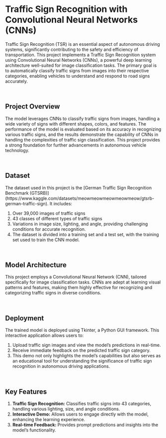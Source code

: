 <h1>Traffic Sign Recognition with Convolutional Neural Networks (CNNs)</h1>
<p>Traffic Sign Recognition (TSR) is an essential aspect of autonomous driving systems, significantly contributing to the safety and efficiency of transportation. 
This project implements a Traffic Sign Recognition system using Convolutional Neural Networks (CNNs), a powerful deep learning architecture well-suited for image classification tasks. 
The primary goal is to automatically classify traffic signs from images into their respective categories, enabling vehicles to understand and respond to road signs accurately.</p>
<br>

<h2>Project Overview</h2>
<p>The model leverages CNNs to classify traffic signs from images, handling a wide variety of signs with different shapes, colors, and features.
 The performance of the model is evaluated based on its accuracy in recognizing various traffic signs, and the results demonstrate the capability of CNNs in handling the complexities of traffic sign classification. 
This project provides a strong foundation for further advancements in autonomous vehicle technology.</p>

<br>
<h2>Dataset</h2>
<p>The dataset used in this project is the [German Traffic Sign Recognition Benchmark (GTSRB)](https://www.kaggle.com/datasets/meowmeowmeowmeowmeow/gtsrb-german-traffic-sign). It includes:

1. Over 39,000 images of traffic signs
2. 43 classes of different types of traffic signs
3. Variations in image size, lighting, and angle, providing challenging conditions for accurate recognition.
4. The dataset is divided into a training set and a test set, with the training set used to train the CNN model.</p>
<br>
<h2>Model Architecture</h2>
<p>This project employs a Convolutional Neural Network (CNN), tailored specifically for image classification tasks. CNNs are adept at learning visual patterns and features, making them highly effective for recognizing and categorizing traffic signs in diverse conditions.</p>
<br>
<h2>Deployment</h2>
<p>The trained model is deployed using Tkinter, a Python GUI framework. This interactive application allows users to:</p>

1. Upload traffic sign images and view the model’s predictions in real-time.
2. Receive immediate feedback on the predicted traffic sign category.
3. This demo not only highlights the model’s capabilities but also serves as an educational tool for understanding the significance of traffic sign recognition in autonomous driving applications.
<br>
<h2>Key Features</h2>

1. **Traffic Sign Recognition:** Classifies traffic signs into 43 categories, handling various lighting, size, and angle conditions.
2. **Interactive Demo:** Allows users to engage directly with the model, enhancing the learning experience.
3. **Real-time Feedback:** Provides prompt predictions and insights into the model’s functionality.


